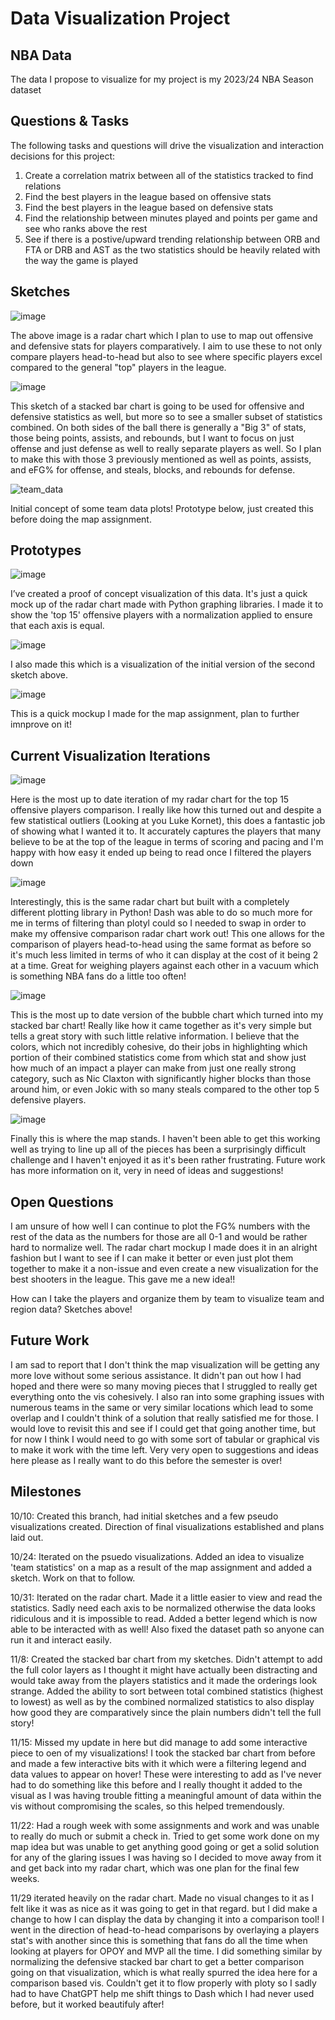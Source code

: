 # Data Visualization Project

## NBA Data

The data I propose to visualize for my project is my 2023/24 NBA Season dataset 


## Questions & Tasks

The following tasks and questions will drive the visualization and interaction decisions for this project:

1. Create a correlation matrix between all of the statistics tracked to find relations
2. Find the best players in the league based on offensive stats
3. Find the best players in the league based on defensive stats
4. Find the relationship between minutes played and points per game and see who ranks above the rest
5. See if there is a postive/upward trending relationship between ORB and FTA or DRB and AST as the two statistics should be heavily related with the way the game is played


## Sketches

![image](https://github.com/user-attachments/assets/9f8d45ce-9a2a-4498-912c-ca384eac8a92)

The above image is a radar chart which I plan to use to map out offensive and defensive stats for players comparatively. I aim to use these to not only compare players head-to-head but also to see where specific players excel compared to the general "top" players in the league.

![image](https://github.com/user-attachments/assets/2b70983a-a29d-4642-8593-b8476efffb23)

This sketch of a stacked bar chart is going to be used for offensive and defensive statistics as well, but more so to see a smaller subset of statistics combined. On both sides of the ball there is generally a "Big 3" of stats, those being points, assists, and rebounds, but I want to focus on just offense and just defense as well to really separate players as well. So I plan to make this with those 3 previously mentioned as well as points, assists, and eFG% for offense, and steals, blocks, and rebounds for defense.

![team_data](https://github.com/user-attachments/assets/81c0bbef-4d35-4fe1-b9d9-1fa92122c534)

Initial concept of some team data plots! Prototype below, just created this before doing the map assignment. 

## Prototypes

![image](https://github.com/user-attachments/assets/9348bd12-375b-4a06-bc91-0aa483d6dad3)

I’ve created a proof of concept visualization of this data. It's just a quick mock up of the radar chart made with Python graphing libraries. I made it to show the 'top 15' offensive players with a normalization applied to ensure that each axis is equal.

![image](https://github.com/user-attachments/assets/afe368bb-f67c-454d-a0ba-99a935842742)

I also made this which is a visualization of the initial version of the second sketch above.

![image](https://github.com/user-attachments/assets/e034b777-a8bc-496e-80d2-348a7d09e9d2)

This is a quick mockup I made for the map assignment, plan to further imnprove on it!

## Current Visualization Iterations

![image](https://github.com/user-attachments/assets/5a410260-6076-44a5-8898-3110d6aa5414)

Here is the most up to date iteration of my radar chart for the top 15 offensive players comparison. I really like how this turned out and despite a few statistical outliers (Looking at you Luke Kornet), this does a fantastic job of showing what I wanted it to. It accurately captures the players that many believe to be at the top of the league in terms of scoring and pacing and I'm happy with how easy it ended up being to read once I filtered the players down

![image](https://github.com/user-attachments/assets/dbaa48fc-1fa4-4335-95b8-29a255907979)

Interestingly, this is the same radar chart but built with a completely different plotting library in Python! Dash was able to do so much more for me in terms of filtering than plotyl could so I needed to swap in order to make my offensive comparison radar chart work out! This one allows for the comparison of players head-to-head using the same format as before so it's much less limited in terms of who it can display at the cost of it being 2 at a time. Great for weighing players against each other in a vacuum which is something NBA fans do a little too often!

![image](https://github.com/user-attachments/assets/7350982c-1de5-45a1-b237-19b73c58f2f8)

This is the most up to date version of the bubble chart which turned into my stacked bar chart! Really like how it came together as it's very simple but tells a great story with such little relative information. I believe that the colors, which not incredibly cohesive, do their jobs in highlighting which portion of their combined statistics come from which stat and show just how much of an impact a player can make from just one really strong category, such as Nic Claxton with significantly higher blocks than those around him, or even Jokic with so many steals compared to the other top 5 defensive players.

![image](https://github.com/user-attachments/assets/8247a944-c9f9-4631-85bb-1be6305f9ba8)

Finally this is where the map stands. I haven't been able to get this working well as trying to line up all of the pieces has been a surprisingly difficult challenge and I haven't enjoyed it as it's been rather frustrating. Future work has more information on it, very in need of ideas and suggestions!

## Open Questions

I am unsure of how well I can continue to plot the FG% numbers with the rest of the data as the numbers for those are all 0-1 and would be rather hard to normalize well. The radar chart mockup I made does it in an alright fashion but I want to see if I can make it better or even just plot them together to make it a non-issue and even create a new visualization for the best shooters in the league. This gave me a new idea!!

How can I take the players and organize them by team to visualize team and region data? Sketches above!

## Future Work

I am sad to report that I don't think the map visualization will be getting any more love without some serious assistance. It didn't pan out how I had hoped and there were so many moving pieces that I struggled to really get everything onto the vis cohesively. I also ran into some graphing issues with numerous teams in the same or very similar locations which lead to some overlap and I couldn't think of a solution that really satisfied me for those. I would love to revisit this and see if I could get that going another time, but for now I think I would need to go with some sort of tabular or graphical vis to make it work with the time left. Very very open to suggestions and ideas here please as I really want to do this before the semester is over!

## Milestones

10/10: Created this branch, had initial sketches and a few pseudo visualizations created. Direction of final visualizations established and plans laid out.

10/24: Iterated on the psuedo visualizations. Added an idea to visualize 'team statistics' on a map as a result of the map assignment and added a sketch. Work on that to follow.

10/31: Iterated on the radar chart. Made it a little easier to view and read the statistics. Sadly need each axis to be normalized otherwise the data looks ridiculous and it is impossible to read. Added a better legend which is now able to be interacted with as well! Also fixed the dataset path so anyone can run it and interact easily.

11/8: Created the stacked bar chart from my sketches. Didn't attempt to add the full color layers as I thought it might have actually been distracting and would take away from the players statistics and it made the orderings look strange. Added the ability to sort between total combined statistics (highest to lowest) as well as by the combined normalized statistics to also display how good they are comparatively since the plain numbers didn't tell the full story!

11/15: Missed my update in here but did manage to add some interactive piece to oen of my visualizations! I took the stacked bar chart from before and made a few interactive bits with it which were a filtering legend and data values to appear on hover! These were interesting to add as I've never had to do something like this before and I really thought it added to the visual as I was having trouble fitting a meaningful amount of data within the vis without compromising the scales, so this helped tremendously. 

11/22: Had a rough week with some assignments and work and was unable to really do much or submit a check in. Tried to get some work done on my map idea but was unable to get anything good going or get a solid solution for any of the glaring issues I was having so I decided to move away from it and get back into my radar chart, which was one plan for the final few weeks.

11/29 iterated heavily on the radar chart. Made no visual changes to it as I felt like it was as nice as it was going to get in that regard. but I did make a change to how I can display the data by changing it into a comparison tool! I went in the direction of head-to-head comparisons by overlaying a players stat's with another since this is something that fans do all the time when looking at players for OPOY and MVP all the time. I did something similar by normalizing the defensive stacked bar chart to get a better comparison going on that visualization, which is what really spurred the idea here for a comparison based vis. Couldn't get it to flow properly with ploty so I sadly had to have ChatGPT help me shift things to Dash which I had never used before, but it worked beautifuly after!